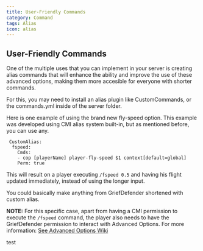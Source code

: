 ```yaml
---
title: User-Friendly Commands
category: Command
tags: Alias
icon: alias
---
```


## User-Friendly Commands

One of the multiple uses that you can implement in your server is creating alias commands that will enhance the ability and improve the use of these advanced options, making them more accesible for everyone with shorter commands.

For this, you may need to install an alias plugin like CustomCommands, or the commands.yml inside of the server folder. 

Here is one example of using the brand new fly-speed option. This example was developed using CMI alias system built-in, but as mentioned before, you can use any.

```
 CustomAlias:
  fspeed:
    Cmds:
    - cop [playerName] player-fly-speed $1 context[default=global]
    Perm: true
```
This will result on a player executing `/fspeed 0.5` and having his flight updated immediately, instead of using the longer input.

You could basically make anything from GriefDefender shortened with custom alias.

**NOTE:** For this specific case, apart from having a CMI permission to execute the `/fspeed` command, the player also needs to have the GriefDefender permission to interact with Advanced Options. For more information: [See Advanced Options Wiki](https://github.com/bloodmc/GriefDefender/wiki/Advanced-Options)

test
